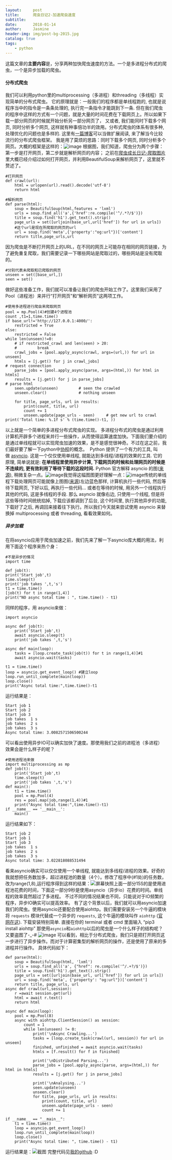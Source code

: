 ```yaml
---
layout:     post
title:      爬虫日记2-加速爬虫速度
subtitle:  
date:       2018-01-14
author:     Jasmine
header-img: img/post-bg-2015.jpg
catalog: true
tags:
    - python
---
```



这篇文章的**主要内容**是，分享两种加快爬虫速度的方法。一个是多进程分布式的爬虫，一个是异步加载的爬虫。
#### 分布式爬虫
我们可以利用python里的multiprocessing（多进程）和threading（多线程）实现简单的分布式爬虫。
它的原理就是：一般我们的程序都是单线程跑的, 也就是说程序当中的指令是一条条处理的, 执行完一条指令才能跳到下一条. 但在我们爬虫的程序中这样的方式有一个问题，就是大量的时间花费在下载网页上。所以如果下载一部分网页的时候就开始分析另一部分网页了， 又或者, 我们能同时下载多个网页, 同时分析多个网页, 这样就有种事倍功半的效用。分布式爬虫的体系有很多种, 处理优化的问题也是多样的. 这里有[一篇博客](http://bittiger.blogspot.com.au/2016/02/blog-post_3.html)可以当做扩展阅读, 来了解当今比较流行的分布式爬虫框架。
我是用了莫烦的思路：同时下载多个网页, 同时分析多个网页。大概的框架是这样的：![image](http://upload-images.jianshu.io/upload_images/2730963-36dec73143edde79.png?imageMogr2/auto-orient/strip%7CimageView2/2/w/1240)
根据图，我们知道，爬虫分为两个步骤：第一步是打开网页，第二步就是解析网页的内容；
之前在[爬虫成长日记-爬取图片](https://www.jianshu.com/p/52e044cdd4b8)里大概已经介绍过如何打开网页，并利用BeautifulSoup来解析网页了，这里就不赘述了。
```
#打开网页
def crawl(url):
    html = urlopen(url).read().decode('utf-8')
    return html
```
```
#解析网页
def parse(html):
    soup = BeautifulSoup(html,features = 'lxml')
    urls = soup.find_all('a',{'href':re.compile('^/.*?/$')})
    title = soup.find('h1').get_text().strip()
    page_urls = set([urljoin(base_url,url['href']) for url in urls])
    #这个url是现在所爬取的网页的url
    url = soup.find('meta',{'property':"og:url"})['content']
    return title,page_urls,url
```
因为爬虫是不断打开网页上的URL，在不同的网页上可能存在相同的网页链接，为了避免重复爬取，我们需要记录一下哪些网站是爬取过的，哪些网站是没有爬取的。
```
#分别代表未爬取和已爬取的网页
unseen = set([base_url,])
seen = set()
```
做好这些准备工作，我们就可以准备让我们的爬虫开始工作了。这里我们采用了Pool（进程池）来并行“打开网页”和“解析网页”这两项工作。
```
#使用多进程进行爬虫来爬取网页
pool = mp.Pool(4)#创建4个进程池
count ,t1=1,time.time()
if base_url!='http://127.0.0.1:4000/':
    restricted = True
else:
    restricted = False
while len(unseen)!=0:
    # if restricted_crawl and len(seen) > 20:
    #         break
    crawl_jobs = [pool.apply_async(crawl, args=(url,)) for url in unseen]
    htmls = [j.get() for j in crawl_jobs]                                       # request connection
    parse_jobs = [pool.apply_async(parse, args=(html,)) for html in htmls]
    results = [j.get() for j in parse_jobs]                                     # parse html
    seen.update(unseen)         # seen the crawled
    unseen.clear()              # nothing unseen

    for title, page_urls, url in results:
        print(count, title, url)
        count += 1
        unseen.update(page_urls - seen)     # get new url to crawl
print('Total time: %.1f s' % (time.time()-t1, ))
```
以上就是一个简单的多进程分布式爬虫的实现。
    多进程分布式的爬虫是通过利用计算机开辟多个进程来并行一些操作，从而使得运算速度加快。下面我们要介绍的是通过单线程就可以实现爬虫加速的效果，是不是感觉很神奇。不过在这之前，我们最好要了解一下python中[协程](https://www.jianshu.com/p/4e6f758d4b3f)的概念。
 Python 提供了一个有力的工具, 叫做 [asyncio](https://docs.python.org/3/library/asyncio.html). 这是一个仅仅使用单线程, 就能达到多线程/进程的效果的工具. 它的原理, 简单说就是: **在单线程里使用异步计算, 下载网页的时候和处理网页的时候是不连续的, 更有效利用了等待下载的这段时间.** Python 官方解释 asyncio 的图([来源](https://docs.python.org/3/library/asyncio-task.html)), 稍微复杂一点。![image](http://upload-images.jianshu.io/upload_images/2730963-07399a06f4d7745e.png?imageMogr2/auto-orient/strip%7CimageView2/2/w/1240)我觉得这幅图图更好理解一点：![image](http://upload-images.jianshu.io/upload_images/2730963-0750b6bf6cac156e.png?imageMogr2/auto-orient/strip%7CimageView2/2/w/1240)传统的单线程下载处理网页可能就像上图图([来源](https://www.nginx.com/blog/thread-pools-boost-performance-9x/))左边蓝色那样, 计算机执行一些代码, 然后等待下载网页, 下好以后, 再执行一些代码… 或者在等待的时候, 用另外一个线程执行其他的代码, 这是多线程的手段. 那么 asyncio 就像右边, 只使用一个线程, 但是将这些等待时间统统掐掉, 下载应该都调到了后台, 这个时间里, 执行其他异步的功能, 下载好了之后, 再调回来接着往下执行。所以我们今天就来尝试使用 asyncio 来替换掉 multiprocessing 或者 threading, 看看效果如何。
##### 异步加载
在将asyncio应用于爬虫加速之前，我们先来了解一下asyncio库大概的用法，利用下面这个程序来热个身：
```
#不是异步的情况
import time

def job(t):
print('Start job',t)
time.sleep(t)
print('job takes ',t,'s')
t1 = time.time()
[job(t) for t in range(1,4)]
print("NO async total time : ", time.time() - t1)
```
同样的程序，用 asyncio来做：
```
import asyncio

async def job(t):
    print('Start job',t)
    await asyncio.sleep(t)
    print('job takes ',t,'s')
    
async def main(loop):
    tasks = [loop.create_task(job(t)) for t in range(1,4)]#1
    await asyncio.wait(tasks)

t1 = time.time()
loop = asyncio.get_event_loop() #建立loop
loop.run_until_complete(main(loop))
loop.close()
print("Async total time:",time.time()-t1
```
运行结果是：
```
Start job 1
Start job 2
Start job 3
job takes  1 s
job takes  2 s
job takes  3 s
Async total time: 3.0082571506500244
```
可以看出使用异步IO可以确实加快了速度。那使用我们之前的进程池（多进程）效果会是什么样子的呢？
```
#使用进程池来做
import multiprocessing as mp 
def job(t):
    print('Start job',t)
    time.sleep(t)
    print('job takes ',t,'s')
def main():
    t1 = time.time()
    pool = mp.Pool(4)
    res = pool.map(job,range(1,4))#1
    print("Async total time:",time.time()-t1)
if __name__ == '__main__':
    main()
```
运行结果如下：
```
Start job 2
Start job 1
Start job 3
job takes  1 s
job takes  2 s
job takes  3 s
Async total time: 3.022818088531494
```
看来asyncio确实可以仅仅使用一个单线程, 就能达到多线程/进程的效果。好奇的我就想把任务数加多，超过进程池的数量（4个）。修改了程序中(#1处)的任务数，改为range(1,8),运行程序得到这样的结果：![屏幕快照](http://upload-images.jianshu.io/upload_images/2730963-bdf6385b756a76f1.png?imageMogr2/auto-orient/strip%7CimageView2/2/w/1240)上面一部分15S的是使用进程池花费的时间，下面这一部分9秒是使用asyncio（异步io）花费的时间。单线程的效率竟然超过了多进程。
不过不同的情况结果也不同，只能说对于IO频繁的程序，异步IO确实可以提高效率。
有了这个背景以后，我们就可以用asyncio加速我们的爬虫。使用asyncio还要配合使用aiohttp。我们需要安装另一个牛逼的模块将 `requests` 模块代替成一个异步的 `requests`, 这个牛逼的模块叫作 `aiohttp` ([官网在这](https://aiohttp.readthedocs.io/en/stable/index.html)). 下载安装特别简单. 直接在你的 terminal 或者 cmd 里面输入 “pip3 install aiohttp”
那使用`asyncio`和`aiohttp`以后的爬虫是一个什么样子的结构呢？又要盗图了-_-#
![image](http://upload-images.jianshu.io/upload_images/2730963-7c815e57ac1b6e70.png?imageMogr2/auto-orient/strip%7CimageView2/2/w/1240)
可以看到，相比于分布式爬虫，我们只是把打开网页这一步进行了异步操作。而对于计算密集型的解析网页的操作，还是使用了原来的多进程并行操作。
具体代码如下：
```
def parse(html):
    soup = BeautifulSoup(html, 'lxml')
    urls = soup.find_all('a', {"href": re.compile('^/.+?/$')})
    title = soup.find('h1').get_text().strip()
    page_urls = set([urljoin(base_url, url['href']) for url in urls])
    url = soup.find('meta', {'property': "og:url"})['content']
    return title, page_urls, url
async def crawl(url,session):
    r =await session.get(url)
    html = await r.text()
    return html

async def main(loop):
    pool = mp.Pool(8)
    async with aiohttp.ClientSession() as session:
        count = 1
        while len(unseen) != 0:
            print('\nAsync Crawling...')
            tasks = [loop.create_task(crawl(url, session)) for url in unseen]
            finished, unfinished = await asyncio.wait(tasks)
            htmls = [f.result() for f in finished]
            
            print('\nDistributed Parsing...')
            parse_jobs = [pool.apply_async(parse, args=(html,)) for html in htmls]
            results = [j.get() for j in parse_jobs]
            
            print('\nAnalysing...')
            seen.update(unseen)
            unseen.clear()
            for title, page_urls, url in results:
                print(count, title, url)
                unseen.update(page_urls - seen)
                count += 1

if __name__ == "__main__":
    t1 = time.time()
    loop = asyncio.get_event_loop()
    loop.run_until_complete(main(loop))
    loop.close()
    print("Async total time: ", time.time() - t1)
```
运行结果是：![截图](http://upload-images.jianshu.io/upload_images/2730963-b2ce634d2a6b2bf7.png?imageMogr2/auto-orient/strip%7CimageView2/2/w/1240)
完整代码见[我的github](https://github.com/GreenGitHuber/Web/blob/master/crawler/async_crawler.py) :D
